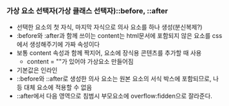 ### 가상 요소 선택자(가상 클래스 선택자)::before, ::after
-   선택한 요소의 첫 자식, 마지막 자식으로 의사 요소를 하나 생성(분신복제?)
-   :before와 :after과 함께 쓰이는  content는 html문서에 포함되지 않은 요소를 css에서 생성해주기에 가짜 속성이다
-   보통 content 속성과 함께 짝지어, 요소에 장식용 콘텐츠를 추가할 때 사용
    -   content = ""가 있어야 가상요소 만들어짐
-   기본값은 인라인
-   ::before와 ::after로 생성한 의사 요소는 원본 요소의 서식 박스에 포함되므로, <img>나 <br> 등 대체 요소에 적용할 수 없음
-   ::after에서 다음 영역으로 침범시 부모요소에 overflow:fidden으로 잘라준다.